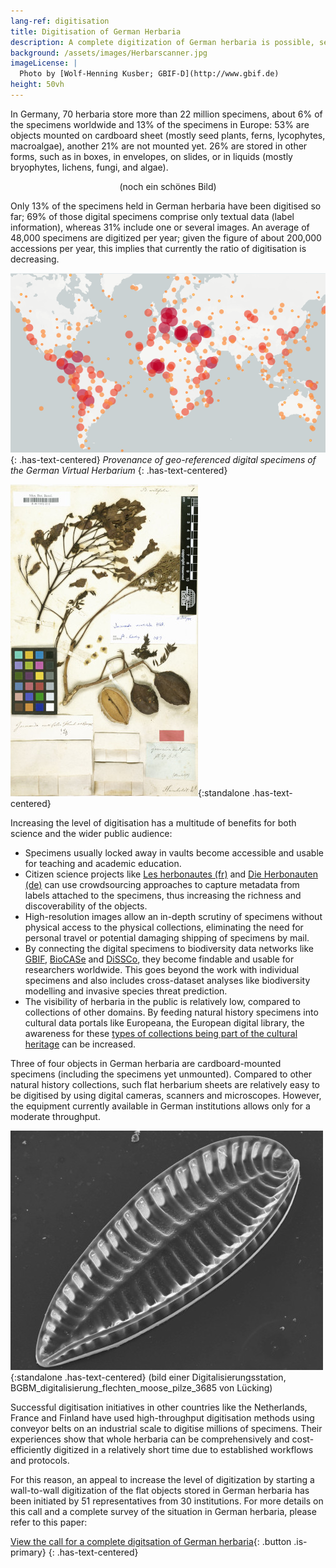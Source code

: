 ```yaml
---
lang-ref: digitisation
title: Digitisation of German Herbaria
description: A complete digitization of German herbaria is possible, sensible and should be started now!
background: /assets/images/Herbarscanner.jpg
imageLicense: |
  Photo by [Wolf-Henning Kusber; GBIF-D](http://www.gbif.de)
height: 50vh
---
```


In Germany, 70 herbaria store more than 22 million specimens, about 6% of the specimens worldwide and 13% of the specimens in Europe: 53% are objects mounted on cardboard sheet (mostly seed plants, ferns, lycophytes, macroalgae), another 21% are not mounted yet. 26% are stored in other forms, such as in boxes, in envelopes, on slides, or in liquids (mostly bryophytes, lichens, fungi, and algae).

<p style="text-align: center">(noch ein schönes Bild)</p>

Only 13% of the specimens held in German herbaria have been digitised so far; 69% of those digital specimens comprise only textual data (label information), whereas 31% include one or several images. An average of 48,000 specimens are digitized per year; given the figure of about 200,000 accessions per year, this implies that currently the ratio of digitisation is decreasing.

[![Provenance of geo-referenced digital specimens of the German Virtual Herbarium](/assets/images/map.png)](/data?view=map){: .has-text-centered} 
<i>Provenance of geo-referenced digital specimens of the German Virtual Herbarium</i>
{: .has-text-centered}

![Digitised herbarium scan of Bignonia acutifolia Mart. ex DC.](assets/images/Bignonia_acutifolia.jpg){:standalone .has-text-centered}



Increasing the level of digitisation has a multitude of benefits for both science and the wider public audience: 
* Specimens usually locked away in vaults become accessible and usable for teaching and academic education.
* Citizen science projects like [Les herbonautes (fr)](http://lesherbonautes.mnhn.fr/) and [Die Herbonauten (de)](https://herbonauten.de/) can use crowdsourcing approaches to capture metadata from labels attached to the specimens, thus increasing the richness and discoverability of the objects.
* High-resolution images allow an in-depth scrutiny of specimens without physical access to the physical collections, eliminating the need for personal travel or potential damaging shipping of specimens by mail.
* By connecting the digital specimens to biodiversity data networks like [GBIF](https://www.gbif.org/), [BioCASe](https://www.biocase.org/) and [DiSSCo](https://www.dissco.eu/), they become findable and usable for researchers worldwide. This goes beyond the work with individual specimens and also includes cross-dataset analyses like biodiversity modelling and invasive species threat prediction.
* The visibility of herbaria in the public is relatively low, compared to collections of other domains. By feeding natural history specimens into cultural data portals like Europeana, the European digital library, the awareness for these [types of collections being part of the cultural heritage](https://classic.europeana.eu/portal/de/search?f%5BPROVIDER%5D%5B%5D=OpenUp!&view=grid) can be increased.

Three of four objects in German herbaria are cardboard-mounted specimens (including the specimens yet unmounted). Compared to other natural history collections, such flat herbarium sheets are relatively easy to be digitised by using digital cameras, scanners and microscopes. However, the equipment currently available in German institutions allows only for a moderate throughput.

![Iconella splendida Ehrenb., photo by FG Diatomeen](assets/images/Iconella_splendida.jpg){:standalone .has-text-centered}
(bild einer Digitalisierungsstation, BGBM_digitalisierung_flechten_moose_pilze_3685 von Lücking)

Successful digitisation initiatives in other countries like the Netherlands, France and Finland have used high-throughput digitisation methods using conveyor belts on an industrial scale to digitise millions of specimens. Their experiences show that whole herbaria can be comprehensively and cost-efficiently digitized in a relatively short time due to established workflows and protocols.

For this reason, an appeal to increase the level of digitization by starting a wall-to-wall digitization of the flat objects stored in German herbaria has been initiated by 51 representatives from 30 institutions. For more details on this call and a complete survey of the situation in German herbaria, please refer to this paper:

[View the call for a complete digitsation of German herbaria](https://riojournal.com/article/50675/){: .button .is-primary}
{: .has-text-centered}